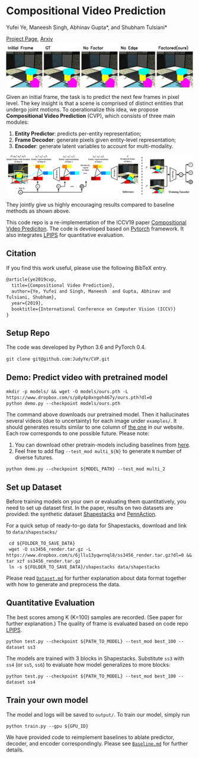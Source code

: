 # Compositional Video Prediction
Yufei Ye,    Maneesh Singh,    Abhinav Gupta*, and   Shubham Tulsiani*
   
[Project Page](https://judyye.github.io/CVP/), [Arxiv](http://arxiv.org/abs/1908.08522) 
![](docs/pred1.gif)

Given an initial frame, the task is to predict the next few frames in pixel level. The key insight is that a scene is comprised of distinct entities that undergo joint motions.
To operationalize this idea, we propose **Compositional Video Prediction** (CVP), which consists of three main modules:
1) **Entity Predictor**: predicts per-entity representation;
2) **Frame Decoder**: generate pixels given entity-level representation;
3) **Encoder**: generate latent variables to account for multi-modality.     

![](docs/pipeline.png)

They jointly give us highly encouraging results compared to baseline methods as shown above. 

This code repo is a re-implementation of the ICCV19 paper [Compositional Video Prediciton](arxive.link). The code is developed based on [Pytorch](https://pytorch.org/) framework. 
It also integrates [LPIPS](https://github.com/richzhang/PerceptualSimilarity) for quantitative evaluation.
    

## Citation
If you find this work useful, please use the following BibTeX entry.

```
@article{ye2019cvp,
  title={Compositional Video Prediction},
  author={Ye, Yufei and Singh, Maneesh  and Gupta, Abhinav and Tulsiani, Shubham},
  year={2019},
  booktitle={International Conference on Computer Vision (ICCV)}
}
```

## Setup Repo
The code was developed by Python 3.6 and PyTorch 0.4.

`git clone git@github.com:JudyYe/CVP.git`



## Demo: Predict video with pretrained model
```
mkdir -p models/ && wget -O models/ours.pth -L https://www.dropbox.com/s/p8y4p8xngoh467y/ours.pth?dl=0 
python demo.py --checkpoint models/ours.pth 
``` 

The  command above downloads our pretrained model. Then  it hallucinates several videos (due to uncertainty) for each image under `examples/`.
It should generates results similar to one column of [the one](https://judyye.github.io/CVP/src/encBest1.gif) in our website. Each row corresponds to one possible future.  Please note:
1.  You can download other pretrain-models including baselines from [here](https://drive.google.com/open?id=1MLst8jBHCyR7_GOg7kCbsSJ25rz8B72R).   
2. Feel free to add flag `--test_mod multi_${N}` to generate `N` number of  diverse futures. 
```
python demo.py --checkpoint ${MODEL_PATH} --test_mod multi_2
```

## Set up Dataset
Before training models on your own or evaluating them quantitatively, you need to set up dataset first. 
In the paper, results on two datasets are provided: the synthetic dataset [Shapestacks](https://shapestacks.robots.ox.ac.uk) and [PennAction](https://dreamdragon.github.io/PennAction/).  

For a quick setup of ready-to-go data for Shapestacks, download and link to `data/shapestacks/`
```
 cd ${FOLDER_TO_SAVE_DATA}
 wget -O ss3456_render.tar.gz -L https://www.dropbox.com/s/6jllu13yqwrnql8/ss3456_render.tar.gz?dl=0 && tar xzf ss3456_render.tar.gz 
 ln -s ${FOLDER_TO_SAVE_DATA}/shapestacks data/shapestacks
```  
 

Please read [`Dataset.md`](docs/Dataset.md) for further explanation about data format together with how to generate and preprocess the data.
  

## Quantitative Evaluation
The best scores among K (K=100) samples are recorded. (See paper for further explanation.) 
The quality of frame is evaluated based on code repo [LPIPS](https://github.com/richzhang/PerceptualSimilarity).
```
python test.py --checkpoint ${PATH_TO_MODEL} --test_mod best_100 --dataset ss3
```
The models are trained with 3 blocks in Shapestacks. Substitute `ss3` with `ss4`  (or `ss5`, `ss6`) to evaluate how model generalizes to more blocks: 
```
python test.py --checkpoint ${PATH_TO_MODEL} --test_mod best_100 --dataset ss4
```

## Train your own model
The model and logs will be saved to `output/`. To train our model, simply run 
```angular2
python train.py --gpu ${GPU_ID}
```

We have provided code to reimplement baselines to ablate predictor, decoder, and encoder correspondingly.
Please see [`Baseline.md`](docs/Baseline.md) for further details. 
 
